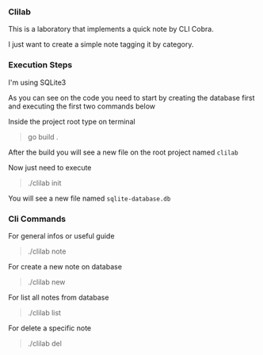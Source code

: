 ### Clilab

This is a laboratory that implements a quick note by CLI Cobra. 

I just want to create a simple note tagging it by category.

### Execution Steps

I'm using SQLite3

As you can see on the code you need to start by creating the database first and executing the first two commands below

Inside the project root type on terminal

> go build .

After the build you will see a new file on the root project named `clilab`

Now just need to execute
> ./clilab init

You will see a new file named `sqlite-database.db` 

### Cli Commands

For general infos or useful guide

> ./clilab note

For create a new note on database

> ./clilab new

For list all notes from database

> ./clilab list

For delete a specific note 

> ./clilab del
